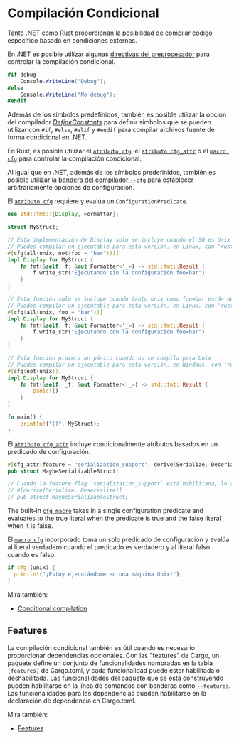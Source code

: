 # Compilación Condicional

Tanto .NET como Rust proporcionan la posibilidad de compilar código específico 
basado en condiciones externas.

En .NET es posible utilizar algunas [directivas del preprocesador][preproc-dir] 
para controlar la compilación condicional.

```csharp
#if debug
    Console.WriteLine("Debug");
#else
    Console.WriteLine("No debug");
#endif
```

Además de los símbolos predefinidos, también es posible utilizar la opción del 
compilador _[DefineConstants]_ para definir símbolos que se pueden utilizar con 
`#if`, `#else`, `#elif` y `#endif` para compilar archivos fuente de forma 
condicional en .NET.

En Rust, es posible utilizar el [`atributo cfg`][cfg], el 
[`atributo cfg_attr`][cfg-attr] o el [`macro cfg`][cfg-macro] para controlar la 
compilación condicional.

Al igual que en .NET, además de los símbolos predefinidos, también es posible 
utilizar la [bandera del compilador `--cfg`][cfg-flag] para establecer 
arbitrariamente opciones de configuración.

El [`atributo cfg`][cfg] requiere y evalúa un `ConfigurationPredicate`.

```rust
use std::fmt::{Display, Formatter};

struct MyStruct;

// Esta implementación de Display solo se incluye cuando el SO es Unix pero foo no es igual a bar
// Puedes compilar un ejecutable para esta versión, en Linux, con 'rustc main.rs --cfg foo=\"baz\"'
#[cfg(all(unix, not(foo = "bar")))]
impl Display for MyStruct {
    fn fmt(&self, f: &mut Formatter<'_>) -> std::fmt::Result {
        f.write_str("Ejecutando sin la configuración foo=bar")
    }
}

// Esta función solo se incluye cuando tanto unix como foo=bar están definidos
// Puedes compilar un ejecutable para esta versión, en Linux, con 'rustc main.rs --cfg foo=\"bar\"'
#[cfg(all(unix, foo = "bar"))]
impl Display for MyStruct {
    fn fmt(&self, f: &mut Formatter<'_>) -> std::fmt::Result {
        f.write_str("Ejecutando con la configuración foo=bar")
    }
}

// Esta función provoca un pánico cuando no se compila para Unix
// Puedes compilar un ejecutable para esta versión, en Windows, con 'rustc main.rs'
#[cfg(not(unix))]
impl Display for MyStruct {
    fn fmt(&self, _f: &mut Formatter<'_>) -> std::fmt::Result {
        panic!()
    }
}

fn main() {
    println!("{}", MyStruct);
}
```

El [`atributo cfg_attr`][cfg-attr] incluye condicionalmente atributos basados en 
un predicado de configuración.

```rust
#[cfg_attr(feature = "serialization_support", derive(Serialize, Deserialize))]
pub struct MaybeSerializableStruct;

// Cuando la feature flag `serialization_support` está habilitada, lo anterior se expandirá a:
// #[derive(Serialize, Deserialize)]
// pub struct MaybeSerializableStruct;
```

The built-in [`cfg macro`][cfg-macro] takes in a single configuration predicate
and evaluates to the true literal when the predicate is true and the false
literal when it is false.

El [`macro cfg`][cfg-macro] incorporado toma un solo predicado de configuración 
y evalúa al literal verdadero cuando el predicado es verdadero y al literal 
falso cuando es falso.

```rust
if cfg!(unix) {
  println!("¡Estoy ejecutándome en una máquina Unix!");
}
```

Mira también:

- [Conditional compilation][conditional-compilation]

## Features

La compilación condicional también es útil cuando es necesario proporcionar 
dependencias opcionales. Con las "features" de Cargo, un paquete define 
un conjunto de funcionalidades nombradas en la tabla `[features]` de Cargo.toml, 
y cada funcionalidad puede estar habilitada o deshabilitada. Las funcionalidades 
del paquete que se está construyendo pueden habilitarse en la línea de comandos 
con banderas como `--features`. Las funcionalidades para las dependencias pueden 
habilitarse en la declaración de dependencia en Cargo.toml.

Mira también:

- [Features][features]

[features]: https://doc.rust-lang.org/cargo/reference/features.html
[conditional-compilation]: https://doc.rust-lang.org/reference/conditional-compilation.html#conditional-compilation
[cfg]: https://doc.rust-lang.org/reference/conditional-compilation.html#the-cfg-attribute
[cfg-flag]: https://doc.rust-lang.org/rustc/command-line-arguments.html#--cfg-configure-the-compilation-environment
[cfg-attr]: https://doc.rust-lang.org/reference/conditional-compilation.html#the-cfg_attr-attribute
[cfg-macro]: https://doc.rust-lang.org/reference/conditional-compilation.html#the-cfg-macro
[preproc-dir]: https://learn.microsoft.com/en-us/dotnet/csharp/language-reference/preprocessor-directives#conditional-compilation
[DefineConstants]: https://learn.microsoft.com/en-us/dotnet/csharp/language-reference/compiler-options/language#defineconstants
